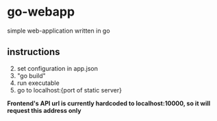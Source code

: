 # go-webapp
simple web-application written in go
## instructions
2. set configuration in app.json
2. "go build"
3. run executable
4. go to localhost:{port of static server}

**Frontend's API url is currently hardcoded to localhost:10000, so it will request this address only**
